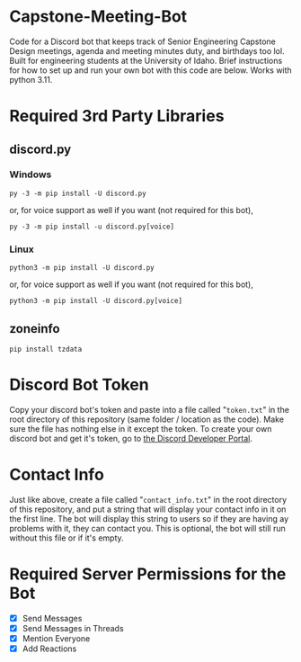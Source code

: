 # Capstone-Meeting-Bot
Code for a Discord bot that keeps track of Senior Engineering Capstone Design meetings, agenda and meeting minutes duty, and birthdays too lol.
Built for engineering students at the University of Idaho.
Brief instructions for how to set up and run your own bot with this code are below.
Works with python 3.11.

# Required 3rd Party Libraries

## discord.py

### Windows

```py -3 -m pip install -U discord.py```

or, for voice support as well if you want (not required for this bot),

```py -3 -m pip install -u discord.py[voice]```

### Linux

```python3 -m pip install -U discord.py```

or, for voice support as well if you want (not required for this bot),

```python3 -m pip install -U discord.py[voice]```

## zoneinfo

```pip install tzdata```

# Discord Bot Token

Copy your discord bot's token and paste into a file called "`token.txt`" in the root directory of this repository (same folder / location as the code).
Make sure the file has nothing else in it except the token.
To create your own discord bot and get it's token, go to [the Discord Developer Portal](https://discord.com/developers/applications).

# Contact Info

Just like above, create a file called "`contact_info.txt`" in the root directory of this repository, and put a string that will display your contact info in it on the first line.
The bot will display this string to users so if they are having ay problems with it, they can contact you.
This is optional, the bot will still run without this file or if it's empty.

# Required Server Permissions for the Bot
- [x] Send Messages
- [x] Send Messages in Threads
- [x] Mention Everyone
- [x] Add Reactions
